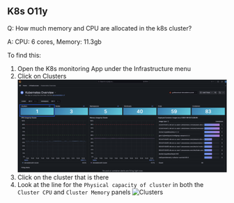 ## K8s O11y
Q: How much memory and CPU are allocated in the k8s cluster? 

A: CPU: 6 cores, Memory: 11.3gb

To find this:
  1. Open the K8s monitoring App under the Infrastructure menu
  1. Click on Clusters
  ![Clusters](/images/3.6-k8s-olly-1.png)
  1. Click on the cluster that is there 
  1. Look at the line for the `Physical capacity of cluster` in both the `Cluster CPU` and `Cluster Memory` panels
  ![Clusters](/mages/3.6-k8s-olly-2.png)
